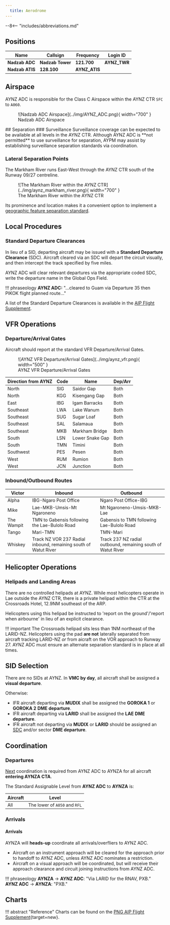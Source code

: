 ```yaml
---
  title: Aerodrome
---
```


--8<-- "includes/abbreviations.md"

## Positions

| Name | Callsign | Frequency | Login ID |
| ---- | ------- | --------- | -------- |
| **Nadzab ADC**  | **Nadzab Tower** | **121.700** | **AYNZ_TWR** | 
| **Nadzab ATIS** | **128.100** | **AYNZ_ATIS** | 

## Airspace
AYNZ ADC is responsible for the Class C Airspace within the AYNZ CTR `SFC` to `A060`.

<figure markdown>
![Nadzab ADC Airspace](../img/AYNZ_ADC.png){ width="700" }
    <figcaption>Nadzab ADC Airspace</figcaption>
</figure>
<!---
## Maneuvering Area
### Responsibility
### Standard Taxi Routes
### Taxiway Restrictions--->
## Separation
### Surveillance
Surveillance coverage can be expected to be available at all levels in the AYNZ CTR. Although AYNZ ADC is **not permitted** to use surveillance for separation, AYPM may assist by establishing surveillance separation standards via coordination.

### Lateral Separation Points
The Markham River runs East-West through the AYNZ CTR south of the Runway 09/27 centreline.

<figure markdown>
![The Markham River within the AYNZ CTR](../img/aynz_markham_river.png){ width="700" }
    <figcaption>The Markham River within the AYNZ CTR</figcaption>
</figure>

Its prominence and location makes it a convenient option to implement a [geographic feature separation standard](../../../separation-standards/visual/#geographic-features).

## Local Procedures
### Standard Departure Clearances
In lieu of a SID, departing aircraft may be issued with a **Standard Departure Clearance** (SDC). Aircraft cleared via an SDC will depart the circuit visually, and then intercept the track specified by five miles. 

AYNZ ADC will clear relevant departures via the appropriate coded SDC, write the departure name in the Global Ops Field.

!!! phraseology
    **AYNZ ADC:** "...cleared to Guam via Departure 35 then PIKOK flight planned route..." 

A list of the Standard Departure Clearances is available in the [AIP Flight Supplement](#charts).

## VFR Operations
### Departure/Arrival Gates
Aircraft should report at the standard VFR Departure/Arrival Gates.

<figure markdown>
![AYNZ VFR Departure/Arrival Gates](../img/aynz_vfr.png){ width="500" }
  <figcaption>AYNZ VFR Departure/Arrival Gates</figcaption>
</figure>

| Direction from AYNZ | Code | Name | Dep/Arr |
| ------------------- | ---- | ---- | ------- |
| North | SIG | Saidor Gap | Both |
| North | KGG | Kisengang Gap | Both |
| East | IBG | Igam Barracks | Both |
| Southeast | LWA | Lake Wanum | Both |
| Southeast | SUG | Sugar Loaf | Both |
| Southeast | SAL | Salamaua | Both |
| Southeast | MKB | Markham Bridge | Both |
| South | LSN | Lower Snake Gap | Both |
| South | TMN | Timini | Both |
| Southwest | PES | Pesen | Both |
| West | RUM | Rumion | Both |
| West | JCN | Junction | Both |

### Inbound/Outbound Routes
| Victor | Inbound | Outbound |
| ------ | ------- | -------- |
| Alpha | IBG-Ngaro Post Office | Ngaro Post Office-IBG |
| Mike | Lae-MKB-Umsis-Mt Ngaroneno | Mt Ngaroneno-Umsis-MKB-Lae |
| The Wampit | TMN to Gabensis following the Lae-Bulolo Road | Gabensis to TMN following Lae-Bulolo Road |
| Tango | Mari-TMN | TMN-Mari |
| Whiskey | Track NZ VOR 237 Radial inbound, remaining south of Watut River | Track 237 NZ radial outbound, remaining south of Watut River |


## Helicopter Operations
### Helipads and Landing Areas
There are no controlled helipads at AYNZ. While most helicopters operate in Lae outside the AYNZ CTR, there is a private helipad within the CTR at the Crossroads Hotel, 12.9NM southeast of the ARP. 

Helicopters using this helipad be instructed to 'report on the ground'/'report when airbourne' in lieu of an explicit clearance.

!!! important
	The Crossroads helipad sits less than 1NM northeast of the LARID-NZ. Helicopters using the pad **are not** laterally separated from aircraft tracking LARID-NZ *or* from aicraft on the VOR approach to Runway 27. AYNZ ADC must ensure an alternate separation standard is in place at all times.
	
<!--- ## Runway Modes
### Runway Selection
### Special Runway Operations
### Circuits -->

## SID Selection
There are no SIDs at AYNZ. In **VMC by day**, all aircraft shall be assigned a **visual departure**. 

Otherwise:

- IFR aircraft departing via **MUDIX** shall be assigned the **GOROKA 1** or **GOROKA 2** **DME departure**.
- IFR aircraft departing via **LARID** shall be assigned the **LAE** **DME departure**.
- IFR aircraft not departing via **MUDIX** or **LARID** should be assigned an [SDC](#standard-departure-clearances) and/or sector **DME departure**.

<!--- ## ATIS --->

## Coordination
### Departures
[Next](../../../controller-skills/coordination.md#next) coordination is required from AYNZ ADC to AYNZA for all aircraft **entering AYNZA CTA**.

The Standard Assignable Level from **AYNZ ADC** to **AYNZA** is:

| Aircraft | Level |
| -------- | ----- |
| All | The lower of `A050` and `RFL` |
   
### Arrivals
#### Arrivals
AYNZA will **heads-up** coordinate all arrivals/overfliers to AYNZ ADC.

- Aircraft on an instrument approach will be cleared for the approach prior to handoff to AYNZ ADC, unless AYNZ ADC nominates a restriction.
- Aircraft on a visual approach will be coordinated, but will receive their approach clearance and circuit joining instructions from AYNZ ADC.

!!! phraseology
    <span class="hotline">**AYNZA** -> **AYNZ ADC**</span>: "Via LARID for the RNAV, PXB.”  
    <span class="hotline">**AYNZ ADC** -> **AYNZA**</span>: "PXB." 


## Charts
!!! abstract "Reference"
    Charts can be found on the [PNG AIP Flight Supplement](https://www.niuskypacific.com.pg/aip-flight-supplements/){target=new}.
